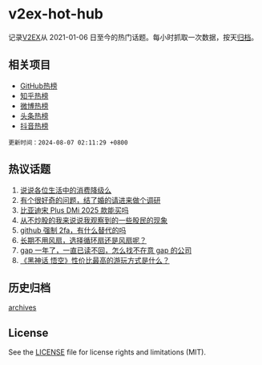 # v2ex-hot-hub

 记录[V2EX](https://www.v2ex.com/)从 2021-01-06 日至今的热门话题。每小时抓取一次数据，按天[归档](archives)。
 
 ## 相关项目

- [GitHub热榜](https://github.com/snaildev/github-hot-hub)
- [知乎热榜](https://github.com/snaildev/zhihu-hot-hub)
- [微博热榜](https://github.com/snaildev/weibo-hot-hub)
- [头条热榜](https://github.com/snaildev/toutiao-hot-hub)
- [抖音热榜](https://github.com/snaildev/douyin-hot-hub)


 `更新时间：2024-08-07 02:11:29 +0800`

## 热议话题

1. [说说各位生活中的消费降级么](https://www.v2ex.com/t/1062791)
1. [有个很好奇的问题，结了婚的请进来做个调研](https://www.v2ex.com/t/1062870)
1. [比亚迪宋 Plus DMi 2025 款能买吗](https://www.v2ex.com/t/1062816)
1. [从不炒股的我来说说我观察到的一些股民的现象](https://www.v2ex.com/t/1062876)
1. [github 强制 2fa，有什么替代的吗](https://www.v2ex.com/t/1062879)
1. [长期不用风扇，选择循环扇还是风扇呢？](https://www.v2ex.com/t/1062788)
1. [gap 一年了，一直已读不回，怎么找不在意 gap 的公司](https://www.v2ex.com/t/1062929)
1. [《黑神话 悟空》性价比最高的游玩方式是什么？](https://www.v2ex.com/t/1062892)

## 历史归档

[archives](archives)

## License

See the [LICENSE](LICENSE) file for license rights and limitations (MIT).
